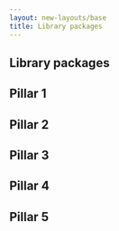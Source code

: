 ```yaml
---
layout: new-layouts/base
title: Library packages
---
```


<section id="pillar-0" class="section">
    <h2 id="pillar-1-title">Library packages</h2>
</section>

<section id="pillar-1" class="section">
    <h2 id="pillar-2-title">Pillar 1</h2>
</section>

<section id="pillar-2" class="section">
    <h2 id="pillar-2-title">Pillar 2</h2>
</section>

<section id="pillar-3" class="section">
    <h2 id="pillar-3-title">Pillar 3</h2>
</section>

<section id="pillar-4" class="section">
    <h2 id="pillar-4-title">Pillar 4</h2>
</section>

<section id="pillar-5" class="section">
    <h2 id="pillar-5-title">Pillar 5</h2>
</section>
